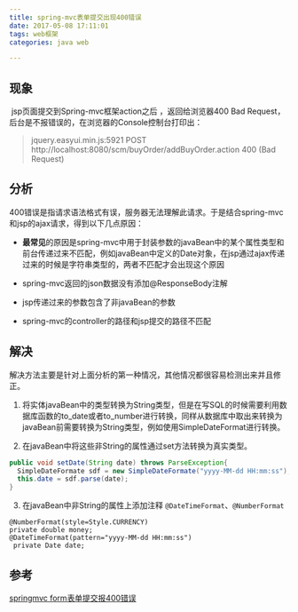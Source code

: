 ```yaml
---
title: spring-mvc表单提交出现400错误
date: 2017-05-08 17:11:01
tags: web框架
categories: java web

---
```


## 现象

​	jsp页面提交到Spring-mvc框架action之后 ，返回给浏览器400 Bad Request，后台是不报错误的，在浏览器的Console控制台打印出：

> jquery.easyui.min.js:5921 POST http://localhost:8080/scm/buyOrder/addBuyOrder.action 400 (Bad Request)



## 分析

​	400错误是指请求语法格式有误，服务器无法理解此请求。于是结合spring-mvc和jsp的ajax请求，得到以下几点原因：



- **最常见**的原因是spring-mvc中用于封装参数的javaBean中的某个属性类型和前台传递过来不匹配，例如javaBean中定义的Date对象，在jsp通过ajax传递过来的时候是字符串类型的，两者不匹配才会出现这个原因



- spring-mvc返回的json数据没有添加@ResponseBody注解



- jsp传递过来的参数包含了非javaBean的参数



- spring-mvc的controller的路径和jsp提交的路径不匹配



## 解决

​	解决方法主要是针对上面分析的第一种情况，其他情况都很容易检测出来并且修正。



1. 将实体javaBean中的类型转换为String类型，但是在写SQL的时候需要利用数据库函数的to_date或者to_number进行转换，同样从数据库中取出来转换为javaBean前需要转换为String类型，例如使用SimpleDateFormat进行转换。



2. 在javaBean中将这些非String的属性通过set方法转换为真实类型。

```java
public void setDate(String date) throws ParseException{
  SimpleDateFormate sdf = new SimpleDateFormate("yyyy-MM-dd HH:mm:ss");
  this.date = sdf.parse(date);
}
```



3. 在javaBean中非String的属性上添加注释 `@DateTimeFormat`、`@NumberFormat`

```
@NumberFormat(style=Style.CURRENCY)
private double money;
@DateTimeFormat(pattern="yyyy-MM-dd HH:mm:ss") 
 private Date date; 
```



## 参考

[springmvc form表单提交报400错误](http://blog.csdn.net/u014079773/article/details/51865178)

